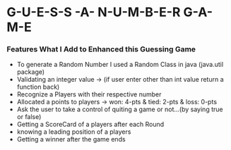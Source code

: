 # G-U-E-S-S -A- N-U-M-B-E-R G-A-M-E

### Features What I Add to Enhanced this Guessing Game 

 * To generate a Random Number I used a Random Class in java (java.util package)
 * Validating an integer value -> (if user enter other than int value return a function back)
 * Recognize a Players with their respective number
 * Allocated a points to players -> won: 4-pts & tied: 2-pts & loss: 0-pts
 * Ask the user to take a control of quiting a game or not...(by saying true or false)
 * Getting a ScoreCard of a players after each Round
 * knowing a leading position of a players
 * Getting a winner after the game ends
